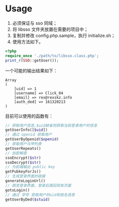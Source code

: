 # Usage

1. 必须保证与 sso 同域；
2. 将 libsso 文件夹放置在需要的项目中；
3. 复制并修改 config.php.sample，执行 initialize.sh；
4. 使用方法如下。

```php
<?php
require_once './path/to/libsso.class.php';
print_r(SSO::getUser());
```

一个可能的输出结果如下：

```text
Array
(
    [uid] => 1
    [username] => Click_04
    [email] => rex@rexskz.info
    [auth_ded] => 161320213
)
```

目前可以使用的函数有：

```php
// 获取用户信息,$uid缺省则获取当前登录用户的信息
getUserInfo([$uid])
// 通过 openid 获取用户
getUserByOpenid($openid)
// 获取用户马甲列表
getUserRepeats()
// 加密解密
ssoEncrypt($str)
ssoDecrypt($str)
// 为前端输出 public key
getPubkeyForJs()
// 生成登录界面的链接
generateLoginUrl()
// 跳至登录界面，登录后跳回现有页面
gotoLogin()
// 通过 学号 获取用户的uid和姓名信息
getUserByDed($stuid)
```
